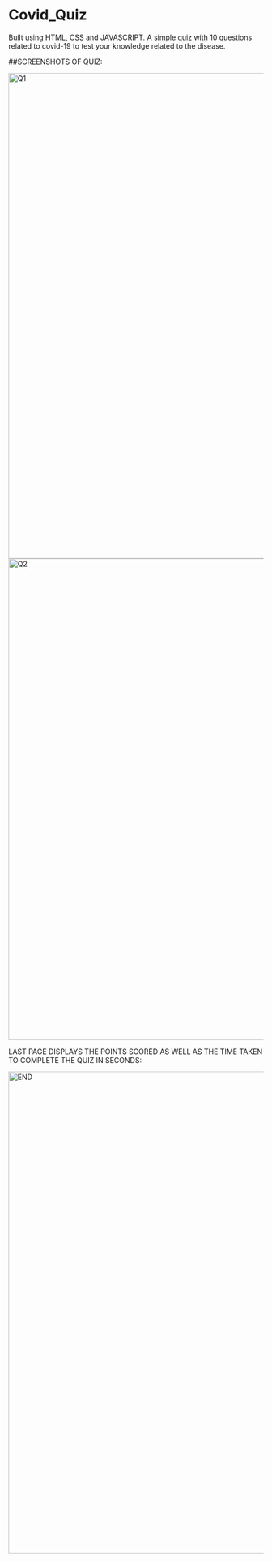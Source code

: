# Covid_Quiz

Built using HTML, CSS and JAVASCRIPT. A simple quiz with 10 questions related to covid-19 to test your knowledge related to the disease. 

##SCREENSHOTS OF QUIZ:

<img width="959" alt="Q1" src="https://user-images.githubusercontent.com/60502274/102506700-65699100-40a9-11eb-88ca-2ad43c2191fe.PNG">

<img width="951" alt="Q2" src="https://user-images.githubusercontent.com/60502274/102506712-67335480-40a9-11eb-9534-6f0983d417bc.PNG">

LAST PAGE DISPLAYS THE POINTS SCORED AS WELL AS THE TIME TAKEN TO COMPLETE THE QUIZ IN SECONDS:

<img width="952" alt="END" src="https://user-images.githubusercontent.com/60502274/102506715-68648180-40a9-11eb-9116-16f3fe22920b.PNG">
